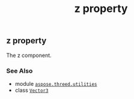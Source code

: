 ﻿---
title: z property
second_title: Aspose.3D for Python via .NET API References
description: 
type: docs
weight: 190
url: /aspose.threed.utilities/vector3/z/
is_root: false
---

## z property


The z component.

### See Also
* module [`aspose.threed.utilities`](../../)
* class [`Vector3`](/3d/python-net/aspose.threed.utilities/vector3)
